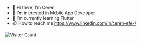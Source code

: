 - 👋 Hi there, I’m Ceren
- 👀 I’m interested in Mobile App Developer
- 🌱 I’m currently learning Flutter
- 📫 How to reach me https://www.linkedin.com/in/ceren-efe-/


<!---
CerenEfe/CerenEfe is a ✨ special ✨ repository because its `README.md` (this file) appears on your GitHub profile.
You can click the Preview link to take a look at your changes.
--->
![Visitor Count](https://komarev.com/ghpvc/?username=CerenEfe&color=blue)
